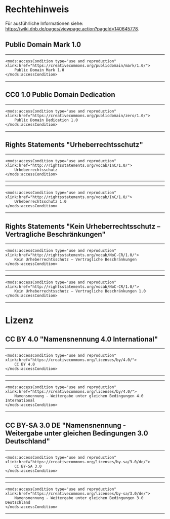 # Rechtehinweis
Für ausführliche Informationen siehe: https://wiki.dnb.de/pages/viewpage.action?pageId=140645778. 

## Public Domain Mark 1.0
---
	<mods:accessCondition type="use and reproduction" xlink:href="https://creativecommons.org/publicdomain/mark/1.0/">
		Public Domain Mark 1.0
	</mods:accessCondition>
---
## CC0 1.0 Public Domain Dedication
---
	<mods:accessCondition type="use and reproduction" xlink:href="https://creativecommons.org/publicdomain/zero/1.0/">
		Public Domain Dedication 1.0
	</mods:accessCondition>
---
## Rights Statements "Urheberrechtsschutz"
---
	<mods:accessCondition type="use and reproduction" xlink:href="http://rightsstatements.org/vocab/InC/1.0/">
		Urheberrechtsschutz
	</mods:accessCondition>
---
---
	<mods:accessCondition type="use and reproduction" xlink:href="http://rightsstatements.org/vocab/InC/1.0/">
		Urheberrechtsschutz 1.0
	</mods:accessCondition>
---
## Rights Statements "Kein Urheberrechtsschutz – Vertragliche Beschränkungen"
---
	<mods:accessCondition type="use and reproduction" xlink:href="http://rightsstatements.org/vocab/NoC-CR/1.0/">
		Kein Urheberrechtsschutz – Vertragliche Beschränkungen
	</mods:accessCondition>
---
---
	<mods:accessCondition type="use and reproduction" xlink:href="http://rightsstatements.org/vocab/NoC-CR/1.0/">
		Kein Urheberrechtsschutz – Vertragliche Beschränkungen 1.0
	</mods:accessCondition>
---

# Lizenz
## CC BY 4.0 "Namensnennung 4.0 International"
---
	<mods:accessCondition type="use and reproduction" xlink:href="https://creativecommons.org/licenses/by/4.0/">
		CC BY 4.0
	</mods:accessCondition>
---
---
	<mods:accessCondition type="use and reproduction" xlink:href="https://creativecommons.org/licenses/by/4.0/">
		Namensnennung - Weitergabe unter gleichen Bedingungen 4.0 International
	</mods:accessCondition>
---
## CC BY-SA 3.0 DE "Namensnennung - Weitergabe unter gleichen Bedingungen 3.0 Deutschland"
---
	<mods:accessCondition type="use and reproduction" xlink:href="https://creativecommons.org/licenses/by-sa/3.0/de/">
		CC BY-SA 3.0
	</mods:accessCondition>
---
---
	<mods:accessCondition type="use and reproduction" xlink:href="https://creativecommons.org/licenses/by-sa/3.0/de/">
		Namensnennung - Weitergabe unter gleichen Bedingungen 3.0 Deutschland
	</mods:accessCondition>
---



